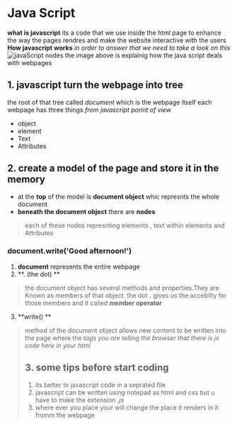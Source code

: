 # Java Script 
**what is javascript**
its a code that we use inside the html page to enhance the way the pages rendres and make the website interactive with the users 
**How javascript works**
*in order to answer that we need to take a look on this*
![javaScript nodes](https://i.stack.imgur.com/ocR0a.png)
the image above is explainig how the java script deals with webpages
## 1. javascript turn the webpage into tree
the root of that tree called *document* which is the webpage itself
each webpage has three things *from javascript porint of view*
* object
* element
* Text
* Attributes
## 2. create a model of the page and store it in the memory
* at the **top** of the model is **document object** whic represnts the whole document
* **beneath the document object** there are **nodes** 
> each of these nodes represnting elements , text within elements and Attributes
### document.write('Good afternoon!')
1. **document** represents the entire webpage
2. **. (the dot) ** 
>the document object has several methods and properties.They are Known as members of that object.
>the dot **.** gives us the accebilty for those members and it called
>**member operator**
3. **write() ** 
> method of the document object allows new content to be written into the page where the *<script>* element sits
3. **('Good afternoon!') the parametes ** 
>each piece of information is called a parameter of the method.

so we can see from the previous example that javascript links directly to the webpages and make changes on it 
> javascripts change how the page behaves , adding interactivity

*by using **<script></script>** tags you are telling the browser that there is js code here in your html*
## 3. some tips before start coding
1. its better to javascript code in a seprated file
2. javascript can be written using notepad as html and css but u have to make the extension *.js*
3. where ever you place your **<Script></script>** will change the place it renders in it fromm the webpage






